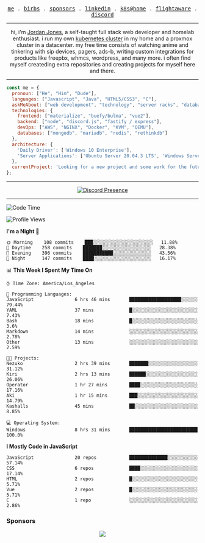 <p align="center">
  <samp>
    <a href="https://jordanjones.org/">me</a> .
    <a href="https://twitter.com/kashalls">birbs</a> .
    <a href="https://github.com/sponsors/kashalls">sponsors</a> .
    <a href="https://linkedin.com/in/jordpjones">linkedin</a> .
    <a href="https://github.com/kashalls/home-cluster">k8s@home</a> .
    <a href="https://flightaware.com/adsb/stats/user/kashalls">flightaware</a> .
    <a href="https://discord.gg/ctgrp8k">discord</a>
  </samp>
</p>

---

<p align="center">hi, i'm <a href="https://jordanjones.org/">Jordan Jones</a>, a self-taught full stack web developer and homelab enthusiast. i run my own <a href="https://github.com/kashalls/home-cluster">kubernetes cluster</a> in my home and a proxmox cluster in a datacenter. my free time consists of watching anime and tinkering with sip devices, pagers, ads-b, writing custom integrations for products like freepbx, whmcs, wordpress, and many more. i often find myself createding extra repositories and creating projects for myself here and there. </p>

---


```javascript
const me = {
  pronoun: ["He", "Him", "Dude"],
  languages: ["Javascript", "Java", "HTML5/CSS3", "C"],
  askMeAbout: ["web development", "technology", "server racks", "databases", "custom integrations", "sip"],
  technologies: {
    frontend: ["materialize", "buefy/bulma", "vue2"],
    backend: ["node", "discord.js", "fastify / express"],
    devOps: ["AWS", "NGINX", "Docker", "KVM", "QEMU"],
    databases: ["mongodb", "mariadb", "redis", "rethinkdb"]
  },
  architecture: { 
    'Daily Driver': ['Windows 10 Enterprise'],
    'Server Applications': ['Ubuntu Server 20.04.3 LTS', 'Windows Server']
  },
  currentProject: 'Looking for a new project and some work for the future!'
};
```
---

<div align="center">

[![Discord Presence](https://lanyard.cnrad.dev/api/201077739589992448)](https://discord.com/users/201077739589992448)

</div>

---

<!--START_SECTION:waka-->
![Code Time](http://img.shields.io/badge/Code%20Time-202%20hrs%2047%20mins-blue)

![Profile Views](http://img.shields.io/badge/Profile%20Views-3-blue)

**I'm a Night 🦉** 

```text
🌞 Morning    108 commits    ███░░░░░░░░░░░░░░░░░░░░░░   11.88% 
🌆 Daytime    258 commits    ███████░░░░░░░░░░░░░░░░░░   28.38% 
🌃 Evening    396 commits    ███████████░░░░░░░░░░░░░░   43.56% 
🌙 Night      147 commits    ████░░░░░░░░░░░░░░░░░░░░░   16.17%

```


📊 **This Week I Spent My Time On** 

```text
⌚︎ Time Zone: America/Los_Angeles

💬 Programming Languages: 
JavaScript               6 hrs 46 mins       ███████████████████░░░░░░   79.44% 
YAML                     37 mins             █░░░░░░░░░░░░░░░░░░░░░░░░   7.43% 
Bash                     18 mins             █░░░░░░░░░░░░░░░░░░░░░░░░   3.6% 
Markdown                 14 mins             ░░░░░░░░░░░░░░░░░░░░░░░░░   2.78% 
Other                    13 mins             ░░░░░░░░░░░░░░░░░░░░░░░░░   2.59%

🐱‍💻 Projects: 
Nezuko                   2 hrs 39 mins       ███████░░░░░░░░░░░░░░░░░░   31.12% 
Kiri                     2 hrs 13 mins       ██████░░░░░░░░░░░░░░░░░░░   26.06% 
Operator                 1 hr 27 mins        ████░░░░░░░░░░░░░░░░░░░░░   17.16% 
Aki                      1 hr 15 mins        ███░░░░░░░░░░░░░░░░░░░░░░   14.79% 
Kashalls                 45 mins             ██░░░░░░░░░░░░░░░░░░░░░░░   8.85%

💻 Operating System: 
Windows                  8 hrs 31 mins       █████████████████████████   100.0%

```

**I Mostly Code in JavaScript** 

```text
JavaScript               20 repos            ██████████████░░░░░░░░░░░   57.14% 
CSS                      6 repos             ████░░░░░░░░░░░░░░░░░░░░░   17.14% 
HTML                     2 repos             █░░░░░░░░░░░░░░░░░░░░░░░░   5.71% 
Vue                      2 repos             █░░░░░░░░░░░░░░░░░░░░░░░░   5.71% 
C                        1 repo              ░░░░░░░░░░░░░░░░░░░░░░░░░   2.86%

```



<!--END_SECTION:waka-->

### Sponsors

<p align="center">
  <a href="https://github.com/sponsors/kashalls">
    <img src='https://cdn.jsdelivr.net/gh/kashalls/kashalls/sponsors/sponsors.svg'/>
  </a>
</p>